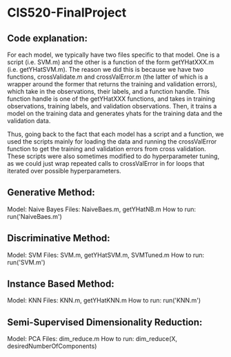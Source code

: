 # CIS520-FinalProject

## Code explanation: 
For each model, we typically have two files specific to that
model. One is a script (i.e. SVM.m) and the other is a function of the form
getYHatXXX.m (i.e. getYHatSVM.m). The reason we did this is because we have two
functions, crossValidate.m and crossValError.m (the latter of which is a wrapper
around the former that returns the training and validation errors), 
which take in the observations, their labels, and a function
handle. This function handle is one of the getYHatXXX functions, and takes in
training observations, training labels, and validation observations. Then, it
trains a model on the training data and generates yhats for the training data
and the validation data. 

Thus, going back to the fact that each model has a script and a function, we
used the scripts mainly for loading the data and running the crossValError 
function to get the training and validation errors from cross validation. These
scripts were also sometimes modified to do hyperparameter tuning, as we could
just wrap repeated calls to crossValError in for loops that iterated over
possible hyperparameters.

## Generative Method: 
Model: Naive Bayes
Files: NaiveBaes.m, getYHatNB.m
How to run: run('NaiveBaes.m')

## Discriminative Method: 
Model: SVM
Files: SVM.m, getYHatSVM.m, SVMTuned.m
How to run: run('SVM.m')

## Instance Based Method: 
Model: KNN
Files: KNN.m, getYHatKNN.m
How to run: run('KNN.m')

## Semi-Supervised Dimensionality Reduction: 
Model: PCA
Files: dim_reduce.m
How to run: dim_reduce(X, desiredNumberOfComponents)
